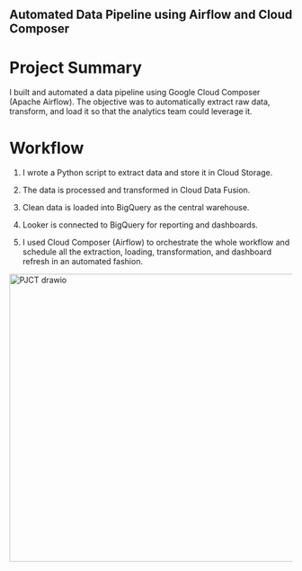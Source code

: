 ## Automated Data Pipeline using Airflow and Cloud Composer
# Project Summary


I built and automated a data pipeline using Google Cloud Composer (Apache Airflow). The objective was to automatically extract raw data, transform, and load it so that the analytics team could leverage it.


# Workflow


1. I wrote a Python script to extract data and store it in Cloud Storage.


2. The data is processed and transformed in Cloud Data Fusion.

3. Clean data is loaded into BigQuery as the central warehouse.

4. Looker is connected to BigQuery for reporting and dashboards.

5. I used Cloud Composer (Airflow) to orchestrate the whole workflow and schedule all the extraction, loading, transformation, and dashboard refresh in an automated fashion.


<img width="929" height="512" alt="PJCT drawio" src="https://github.com/user-attachments/assets/01a082fb-c152-4aad-ad07-541394a17079" />

